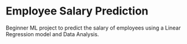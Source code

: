 # Employee Salary Prediction
 Beginner ML project to predict the salary of employees using a Linear Regression model and Data Analysis.
